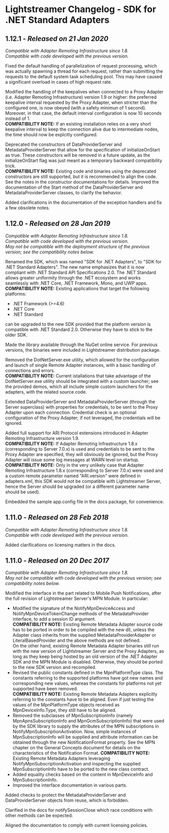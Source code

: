 # Lightstreamer Changelog - SDK for .NET Standard Adapters



## 1.12.1 - <i>Released on 21 Jan 2020</i>

<i>Compatible with Adapter Remoting Infrastructure since 1.8.</i><br/>
<i>Compatible with code developed with the previous version.</i>

Fixed the default handling of parallelization of request processing, which was
actually spawning a thread for each request, rather than submitting the requests
to the default system task scheduling pool. This may have caused a significant
overload in cases of high request rate.

Modified the handling of the keepalives when connected to a Proxy Adapter
(i.e. Adapter Remoting Infrastructure) version 1.9 or higher:
the preferred keepalive interval requested by the Proxy Adapter, when stricter
than the configured one, is now obeyed (with a safety minimun of 1 second).
Moreover, in that case, the default interval configuration is now 10 seconds
instead of 1.<br/>
<b>COMPATIBILITY NOTE:</b> If an existing installation relies
on a very short keepalive interval to keep the connection alive due to intermediate
nodes, the time should now be explcitly configured.

Deprecated the constructors of DataProviderServer and MetadataProviderServer
that allow for the specification of initializeOnStart as true.
These constructors will be removed in a future update, as the initializeOnStart
flag was just meant as a temporary backward compatibility trick.<br/>
<b>COMPATIBILITY NOTE:</b> Existing code and binaries
using the deprecated constructors are still supported, but it is recommended
to align the code. See the notes in the constructor documentations for details.
Improved the documentation of the Start method of the DataProviderServer and
MetadataProviderServer classes, to clarify the behavior.

Added clarifications in the documentation of the exception handlers and fix
a few obsolete notes.


## 1.12.0 - <i>Released on 28 Jan 2019</i>

<i>Compatible with Adapter Remoting Infrastructure since 1.8.</i><br/>
<i>Compatible with code developed with the previous version.</i><br/>
<i>May not be compatible with the deployment structure of the previous version; see the compatibility notes below.</i>

Renamed the SDK, which was named "SDK for .NET Adapters",
to "SDK for .NET Standard Adapters". The new name emphasizes that it is now
compliant with .NET Standard API Specifications 2.0.
The .NET Standard allows greater uniformity through the .NET
ecosystem and works seamlessly with .NET Core, .NET Framework,
Mono, and UWP apps.
<b>COMPATIBILITY NOTE:</b> Existing applications that target the following platforms:

- .NET Framework (>=4.6)</li>
- .NET Core</li>
- .NET Standard</li>

can be upgraded to the new SDK provided that the
platform version is compatible with .NET Standard 2.0. Otherwise they have to
stick to the older SDK.

Made the library available through the NuGet online service. For previous versions,
the binaries were included in Lightstreamer distribution package.

Removed the DotNetServer.exe utility, which allowed for the configuration and launch
of single Remote Adapter instances, with a basic handling of connections and errors.<br/>
<b>COMPATIBILITY NOTE:</b> Current istallations that take
advantage of the DotNetServer.exe utility should be integrated with a custom launcher;
see the provided demos, which all include simple custom launchers for the adapters,
with the related source code.

Extended DataProviderServer and MetadataProviderServer (through the Server superclass)
with properties for credentials, to be sent to the Proxy Adapter upon each connection.
Credential check is an optional configuration of the Proxy Adapter; if not leveraged,
the credentials will be ignored.

Added full support for ARI Protocol extensions introduced in Adapter Remoting Infrastructure
version 1.9.<br/>
<b>COMPATIBILITY NOTE:</b> If Adapter Remoting Infrastructure 1.8.x
(corresponding to Server 7.0.x) is used and credentials to be sent to the Proxy Adapter
are specified, they will obviously be ignored, but the Proxy Adapter will issue some
log messages at WARN level on startup.<br/>
<b>COMPATIBILITY NOTE:</b> Only in the very unlikely case
that Adapter Remoting Infrastructure 1.8.x (corresponding to Server 7.0.x) were used
and a custom remote parameter named "ARI.version" were defined in adapters.xml,
this SDK would not be compatible with Lightstreamer Server, hence the Server should be upgraded
(or a different parameter name should be used).

Embedded the sample app.config file in the docs package, for convenience.


## 1.11.0 - <i>Released on 28 Feb 2018</i>

<i>Compatible with Adapter Remoting Infrastructure since 1.8.</i><br/>
<i>Compatible with code developed with the previous version.</i>

Added clarifications on licensing matters in the docs.


## 1.11.0 - <i>Released on 20 Dec 2017</i>

<i>Compatible with Adapter Remoting Infrastructure since 1.8.</i><br/>
<i>May not be compatible with code developed with the previous version;
see compatibility notes below.</i>

Modified the interface in the part related to Mobile Push Notifications,
after the full revision of Lightstreamer Server's MPN Module. In particular:
 - Modified the signature of the NotifyMpnDeviceAccess and
NotifyMpnDeviceTokenChange methods of the MetadataProvider interface,
to add a session ID argument.<br/>
<b>COMPATIBILITY NOTE:</b> Existing Remote Metadata Adapter
source code has to be ported in order to be compiled with the new dll,
unless the Adapter class inherits from the supplied MetadataProviderAdapter
or LiteralBasedProvider and the above methods are not defined.<br/>
On the other hand, existing Remote Metadata Adapter binaries still run
with the new version of Lightstreamer Server and the Proxy Adapters,
as long as they keep being hosted by an old version of the .NET Adapter SDK
and the MPN Module is disabled.
Otherwise, they should be ported to the new SDK version and recompiled.
 - Revised the public constants defined in the MpnPlatformType class.
The constants referring to the supported platforms have got new names and
corresponding new values, whereas the constants for platforms not yet
supported have been removed.<br/>
<b>COMPATIBILITY NOTE:</b> Existing Remote Metadata Adapters
explicitly referring to the constants have to be aligned.
Even if just testing the values of the MpnPlatformType objects received
as MpnDeviceInfo.Type, they still have to be aligned.
 - Removed the subclasses of MpnSubscriptionInfo (namely
MpnApnsSubscriptionInfo and MpnGcmSubscriptionInfo) that were used
by the SDK library to supply the attributes of the MPN subscriptions
in NotifyMpnSubscriptionActivation. Now, simple instances of
MpnSubscriptionInfo will be supplied and attribute information can be
obtained through the new NotificationFormat property.
See the MPN chapter on the General Concepts document for details on the
characteristics of the Notification Format.
<b>COMPATIBILITY NOTE:</b> Existing Remote Metadata Adapters
leveraging NotifyMpnSubscriptionActivation and inspecting the supplied
MpnSubscriptionInfo have to be ported to the new class contract.
 - Added equality checks based on the content in MpnDeviceInfo and MpnSubscriptionInfo.
 - Improved the interface documentation in various parts.

Added checks to protect the MetadataProviderServer and DataProviderServer objects from reuse, which is forbidden.

Clarified in the docs for notifySessionClose which race conditions with other methods can be expected.

Aligned the documentation to comply with current licensing policies.
